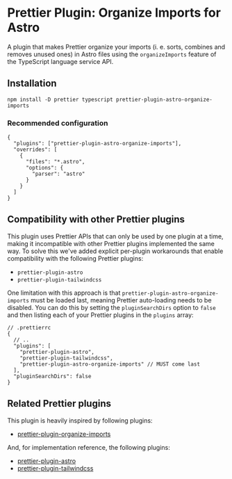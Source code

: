# Prettier Plugin: Organize Imports for Astro

A plugin that makes Prettier organize your imports (i. e. sorts, combines and removes unused ones) in Astro files using the `organizeImports` feature of the TypeScript language service API.

## Installation

```shell
npm install -D prettier typescript prettier-plugin-astro-organize-imports
```

### Recommended configuration

```json5
{
  "plugins": ["prettier-plugin-astro-organize-imports"],
  "overrides": [
    {
      "files": "*.astro",
      "options": {
        "parser": "astro"
      }
    }
  ]
}
```

## Compatibility with other Prettier plugins

This plugin uses Prettier APIs that can only be used by one plugin at a time, making it incompatible with other Prettier plugins implemented the same way. To solve this we've added explicit per-plugin workarounds that enable compatibility with the following Prettier plugins:

- `prettier-plugin-astro`
- `prettier-plugin-tailwindcss`

One limitation with this approach is that `prettier-plugin-astro-organize-imports` must be loaded last, meaning Prettier auto-loading needs to be disabled. You can do this by setting the `pluginSearchDirs` option to `false` and then listing each of your Prettier plugins in the `plugins` array:

```json5
// .prettierrc
{
  // ..
  "plugins": [
    "prettier-plugin-astro",
    "prettier-plugin-tailwindcss",
    "prettier-plugin-astro-organize-imports" // MUST come last
  ],
  "pluginSearchDirs": false
}
```

## Related Prettier plugins

This plugin is heavily inspired by following plugins:

- [prettier-plugin-organize-imports](https://github.com/simonhaenisch/prettier-plugin-organize-imports)

And, for implementation reference, the following plugins:

- [prettier-plugin-astro](https://github.com/withastro/prettier-plugin-astro)
- [prettier-plugin-tailwindcss](https://github.com/tailwindlabs/prettier-plugin-tailwindcss)
